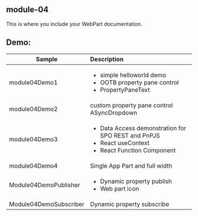 ## module-04

This is where you include your WebPart documentation.

## Demo: 
|Sample|Description|
|------------------- | :----------------------------- |
|module04Demo1| <ul><li>simple helloworld demo</li><li>OOTB property pane control</li><li>PropertyPaneText</li></ul>|
|module04Demo2| custom property pane control ASyncDropdown|
|module04Demo3| <ul><li>Data Access demonstration for SPO REST and PnPJS</li><li>React useContext</li><li>React Function Component</li></ul>|
|module04Demo4| Single App Part and full width|
|Module04DemoPublisher| <ul><li>Dynamic property publish</li><li>Web part icon</li></ul>|
|Module04DemoSubscriber| Dynamic property subscribe|

